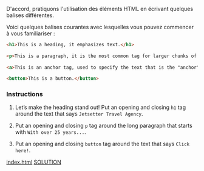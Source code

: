 D'accord, pratiquons l'utilisation des éléments HTML en écrivant quelques balises différentes.

Voici quelques balises courantes avec lesquelles vous pouvez commencer à vous familiariser :

```html
<h1>This is a heading, it emphasizes text.</h1>  
  
<p>This is a paragraph, it is the most common tag for larger chunks of text.</p>  
  
<a>This is an anchor tag, used to specify the text that is the "anchor" for a link.</a>  
  
<button>This is a button.</button>
```

### Instructions

1. Let’s make the heading stand out! Put an opening and closing `h1` tag around the text that says `Jetsetter Travel Agency`.

2. Put an opening and closing `p` tag around the long paragraph that starts with `With over 25 years...`.

3. Put an opening and closing `button` tag around the text that says `Click here!`.

[index.html](/VS%20CODE/Common%20Tags/index.html)
[SOLUTION](/VS%20CODE/Common%20Tags/SOLUTION/index.html)



